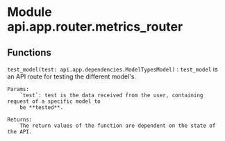 Module api.app.router.metrics_router
====================================

Functions
---------

    
`test_model(test: api.app.dependencies.ModelTypesModel)`
:   `test_model` is an API route for testing the different model's.

    Params:
        `test`: test is the data received from the user, containing request of a specific model to
        be **tested**.
    
    Returns:
        The return values of the function are dependent on the state of the API.